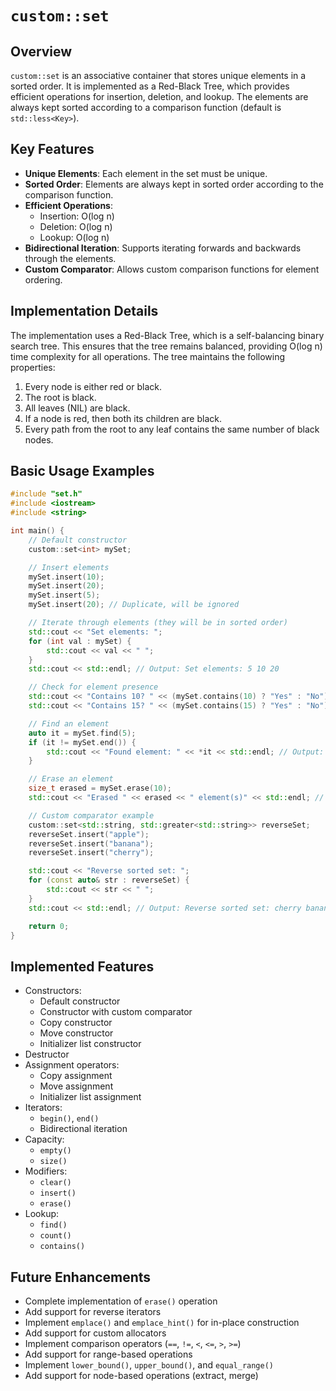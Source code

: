 # `custom::set`

## Overview

`custom::set` is an associative container that stores unique elements in a sorted order. It is implemented as a Red-Black Tree, which provides efficient operations for insertion, deletion, and lookup. The elements are always kept sorted according to a comparison function (default is `std::less<Key>`).

## Key Features

*   **Unique Elements**: Each element in the set must be unique.
*   **Sorted Order**: Elements are always kept in sorted order according to the comparison function.
*   **Efficient Operations**: 
    *   Insertion: O(log n)
    *   Deletion: O(log n)
    *   Lookup: O(log n)
*   **Bidirectional Iteration**: Supports iterating forwards and backwards through the elements.
*   **Custom Comparator**: Allows custom comparison functions for element ordering.

## Implementation Details

The implementation uses a Red-Black Tree, which is a self-balancing binary search tree. This ensures that the tree remains balanced, providing O(log n) time complexity for all operations. The tree maintains the following properties:

1. Every node is either red or black.
2. The root is black.
3. All leaves (NIL) are black.
4. If a node is red, then both its children are black.
5. Every path from the root to any leaf contains the same number of black nodes.

## Basic Usage Examples

```cpp
#include "set.h"
#include <iostream>
#include <string>

int main() {
    // Default constructor
    custom::set<int> mySet;

    // Insert elements
    mySet.insert(10);
    mySet.insert(20);
    mySet.insert(5);
    mySet.insert(20); // Duplicate, will be ignored

    // Iterate through elements (they will be in sorted order)
    std::cout << "Set elements: ";
    for (int val : mySet) {
        std::cout << val << " ";
    }
    std::cout << std::endl; // Output: Set elements: 5 10 20

    // Check for element presence
    std::cout << "Contains 10? " << (mySet.contains(10) ? "Yes" : "No") << std::endl; // Output: Yes
    std::cout << "Contains 15? " << (mySet.contains(15) ? "Yes" : "No") << std::endl; // Output: No

    // Find an element
    auto it = mySet.find(5);
    if (it != mySet.end()) {
        std::cout << "Found element: " << *it << std::endl; // Output: Found element: 5
    }

    // Erase an element
    size_t erased = mySet.erase(10);
    std::cout << "Erased " << erased << " element(s)" << std::endl; // Output: Erased 1 element(s)

    // Custom comparator example
    custom::set<std::string, std::greater<std::string>> reverseSet;
    reverseSet.insert("apple");
    reverseSet.insert("banana");
    reverseSet.insert("cherry");

    std::cout << "Reverse sorted set: ";
    for (const auto& str : reverseSet) {
        std::cout << str << " ";
    }
    std::cout << std::endl; // Output: Reverse sorted set: cherry banana apple

    return 0;
}
```

## Implemented Features

*   Constructors:
    *   Default constructor
    *   Constructor with custom comparator
    *   Copy constructor
    *   Move constructor
    *   Initializer list constructor
*   Destructor
*   Assignment operators:
    *   Copy assignment
    *   Move assignment
    *   Initializer list assignment
*   Iterators:
    *   `begin()`, `end()`
    *   Bidirectional iteration
*   Capacity:
    *   `empty()`
    *   `size()`
*   Modifiers:
    *   `clear()`
    *   `insert()`
    *   `erase()`
*   Lookup:
    *   `find()`
    *   `count()`
    *   `contains()`

## Future Enhancements

*   Complete implementation of `erase()` operation
*   Add support for reverse iterators
*   Implement `emplace()` and `emplace_hint()` for in-place construction
*   Add support for custom allocators
*   Implement comparison operators (`==`, `!=`, `<`, `<=`, `>`, `>=`)
*   Add support for range-based operations
*   Implement `lower_bound()`, `upper_bound()`, and `equal_range()`
*   Add support for node-based operations (extract, merge) 